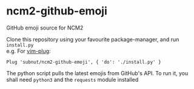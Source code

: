 # ncm2-github-emoji
GitHub emoji source for NCM2

Clone this repository using your favourite package-manager, and run `install.py`  
e.g. For [vim-plug](https://github.com/junegunn/vim-plug):
```
Plug 'subnut/ncm2-github-emoji', { 'do': './install.py' }
```
The python script pulls the latest emojis from GitHub's API. 
To run it, you shall need `python3` and the `requests` module installed

